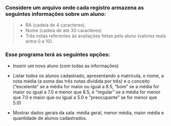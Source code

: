 ### Considere um arquivo onde cada registro armazena as seguintes informações sobre um aluno:
> - RA (cadeia de 4 caracteres), 
> - Nome (cadeia de até 30 caracteres)
> - Três notas referentes às avaliações feitas pelo aluno (valores reais entre 0 e 10). 

### Esse programa terá as seguintes opções:

- Inserir um novo aluno (com todas as informações)

- Listar todos os alunos cadastrado, apresentando a matrícula, o nome, a nota média (a soma das três notas dividida por três) e o conceito (“excelente” se a média for maior ou igual a 8.5, “bom” se a média for maior ou igual a 7.0 e menor que 8.5, e “regular” se a média for menor que 7.0 e maior que ou igual a 5.0 e “preocupante” se for menor que 5.0)

- Mostrar dados gerais da sala: média geral, menor média, maior média e quantidade de alunos cadastrados.